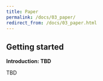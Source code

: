 ```yaml
---
title: Paper
permalink: /docs/03_paper/
redirect_from: /docs/03_paper.html
---
```


## Getting started

**Introduction: TBD**

TBD